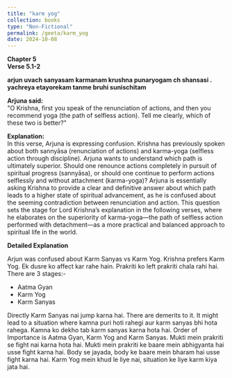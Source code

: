 ```yaml
---
title: "karm yog"
collection: books
type: "Non-Fictional"
permalink: /geeta/karm_yog
date: 2024-10-08
---
```


**Chapter 5**       
**Verse 5.1-2**    

**arjun uvach
sanyasam karmanam krushna punaryogam ch shansasi .
yachreya etayorekam tanme bruhi sunischitam**     

**Arjuna said:**      
"O Krishna, first you speak of the renunciation of actions, and then you recommend yoga (the path of selfless action). Tell me clearly, which of these two is better?"

**Explanation:**        
In this verse, Arjuna is expressing confusion. Krishna has previously spoken about both sannyāsa (renunciation of actions) and karma-yoga (selfless action through discipline). Arjuna wants to understand which path is ultimately superior. Should one renounce actions completely in pursuit of spiritual progress (sannyāsa), or should one continue to perform actions selflessly and without attachment (karma-yoga)?
Arjuna is essentially asking Krishna to provide a clear and definitive answer about which path leads to a higher state of spiritual advancement, as he is confused about the seeming contradiction between renunciation and action.
This question sets the stage for Lord Krishna’s explanation in the following verses, where he elaborates on the superiority of karma-yoga—the path of selfless action performed with detachment—as a more practical and balanced approach to spiritual life in the world.

**Detailed Explanation**

Arjun was confused about Karm Sanyas vs Karm Yog. Krishna prefers Karm Yog. Ek dusre ko affect kar rahe hain. Prakriti ko left prakriti chala rahi hai.
There are 3 stages:- 
- Aatma Gyan 
- Karm Yog 
- Karm Sanyas 

Directly Karm Sanyas nai jump karna hai. There are demerits to it. It might lead to a situation where kamna puri hoti rahegi aur karm sanyas bhi hota rahega. Kamna ko dekho tab karm sanyas karna hota hai. Order of Importance is Aatma Gyan, Karm Yog and Karm Sanyas. 
Mukti mein prakriti se fight nai karna hota hai. Mukti mein prakriti ke baare mein abhigyanta hai usse fight karna hai. Body se jayada, body ke baare mein bharam hai usse fight karna hai. Karm Yog mein khud le liye nai, situation ke liye karm kiya jata hai. 
